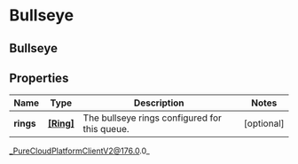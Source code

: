 # Bullseye

## Bullseye

## Properties

|Name | Type | Description | Notes|
|------------ | ------------- | ------------- | -------------|
| **rings** | [**[Ring]**]([Ring]) | The bullseye rings configured for this queue. | [optional] |



_PureCloudPlatformClientV2@176.0.0_
